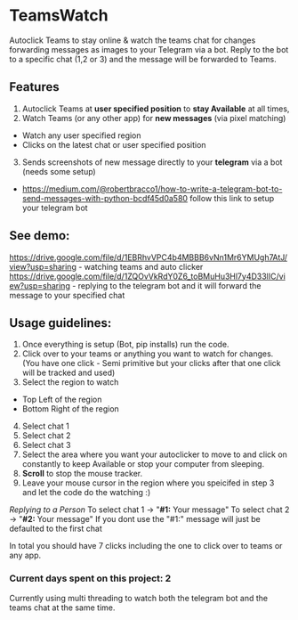 # TeamsWatch
Autoclick Teams to stay online &amp; watch the teams chat for changes forwarding messages as images to your Telegram via a bot. Reply to the bot to a specific chat (1,2 or 3) and the message will be forwarded to Teams.

## Features
1. Autoclick Teams at **user specified position** to **stay Available** at all times,
2. Watch Teams (or any other app) for **new messages** (via pixel matching)
  - Watch any user specified region
  - Clicks on the latest chat or user specified position
3. Sends screenshots of new message directly to your **telegram** via a bot (needs some setup)
  - https://medium.com/@robertbracco1/how-to-write-a-telegram-bot-to-send-messages-with-python-bcdf45d0a580 follow this link to setup your telegram bot

## See demo: 
https://drive.google.com/file/d/1EBRhvVPC4b4MBBB6vNn1Mr6YMUgh7AtJ/view?usp=sharing - watching teams and auto clicker
https://drive.google.com/file/d/1ZQOvVkRdY0Z6_toBMuHu3Hl7y4D33lIC/view?usp=sharing - replying to the telegram bot and it will forward the message to your specified chat

## Usage guidelines:
1. Once everything is setup (Bot, pip installs) run the code.
2. Click over to your teams or anything you want to watch for changes. (You have one click - Semi primitive but your clicks after that one click will be tracked and used)
3. Select the region to watch 
  - Top Left of the region
  - Bottom Right of the region
4. Select chat 1
6. Select chat 2
7. Select chat 3
8. Select the area where you want your autoclicker to move to and click on constantly to keep Available or stop your computer from sleeping.
9. **Scroll** to stop the mouse tracker. 
10. Leave your mouse cursor in the region where you speicifed in step 3 and let the code do the watching :)

_Replying to a Person_
To select chat 1 -> "**#1:** Your message" 
To select chat 2 -> "**#2:** Your message"
If you dont use the "#1:" message will just be defaulted to the first chat

In total you should have 7 clicks including the one to click over to teams or any app.

### Current days spent on this project: 2
Currently using multi threading to watch both the telegram bot and the teams chat at the same time.
